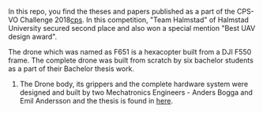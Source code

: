 In this repo, you find the theses and papers published as a part of the CPS-VO Challenge 2018[cps]. In this competition, "Team Halmstad" of Halmstad University secured second place and also won a special mention "Best UAV design award".

The drone which was named as F651 is a hexacopter built from a DJI F550 frame. The complete drone was built from scratch by six bachelor students as a part of their Bachelor thesis work.
1. The Drone body, its grippers and the complete hardware system were designed and built by two Mechatronics Engineers - Anders Bogga and Emil Andersson and the thesis is found in [here].


[cps]: https://cps-vo.org/group/CPSchallenge 
[here]:http://www.diva-portal.org/smash/get/diva2:1216528/FULLTEXT02.pdf

